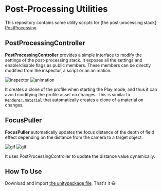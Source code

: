 Post-Processing Utilities
=========================

This repository contains some utility scripts for [the post-processing stack]
[PostProcessing].

PostProcessingController
------------------------

**PostProcessingController** provides a simple interface to modify the settings
of the post-processing stack. It exposes all the settings and enable/disable
flags as public members. These members can be directly modified from the
inspector, a script or an animation.

![inspector](http://i.imgur.com/pCF1OsQt.png)
![animation](http://i.imgur.com/YRuF7nAl.png)

It creates a clone of the profile when starting the Play mode, and thus it can
avoid modifying the profile asset on changes. This is similar to
[`Renderer.material`][RendererMaterial] that automatically creates a clone of
a material on changes.

FocusPuller
-----------

**FocusPuller** automatically updates the focus distance of the depth of field
effect depending on the distance from the camera to a target object.

![gif](https://67.media.tumblr.com/9843254db0c0b00255bb769c93e506e3/tumblr_ogoay0yY0p1qio469o1_320.gif)
![gif](https://66.media.tumblr.com/58b49719b9bdde6c480b8abdba2571ab/tumblr_ogoay0yY0p1qio469o2_320.gif)

It uses PostProcessingController to update the distance value dynamically.

How To Use
----------

Download and import [the unitypackage file][Unitypackage]. That's it :smiley:

[PostProcessing]: https://github.com/Unity-Technologies/PostProcessing
[RendererMaterial]: https://docs.unity3d.com/ScriptReference/Renderer-material.html
[Unitypackage]: https://github.com/keijiro/PostProcessingUtilities/blob/master/PostProcessingUtilities.unitypackage
